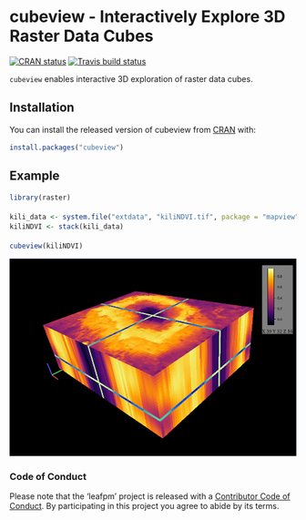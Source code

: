 
<!-- README.md is generated from README.Rmd. Please edit that file -->

# cubeview - Interactively Explore 3D Raster Data Cubes

[![CRAN
status](https://www.r-pkg.org/badges/version/cubeview)](https://cran.r-project.org/package=cubeview)
[![Travis build
status](https://travis-ci.org/r-spatial/cubeview.svg?branch=master)](https://travis-ci.org/r-spatial/cubeview)

`cubeview` enables interactive 3D exploration of raster data cubes.

## Installation

You can install the released version of cubeview from
[CRAN](https://CRAN.R-project.org) with:

``` r
install.packages("cubeview")
```

## Example

``` r
library(raster)

kili_data <- system.file("extdata", "kiliNDVI.tif", package = "mapview")
kiliNDVI <- stack(kili_data)

cubeview(kiliNDVI)
```

![](man/figures/README-kili_cube.png)

### Code of Conduct

Please note that the ‘leafpm’ project is released with a [Contributor
Code of Conduct](CODE_OF_CONDUCT.md). By participating in this project
you agree to abide by its terms.
